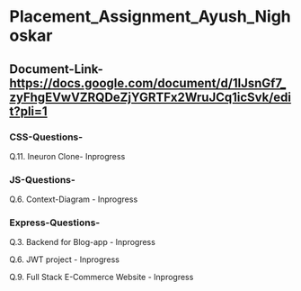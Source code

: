 # Placement_Assignment_Ayush_Nighoskar

## Document-Link- https://docs.google.com/document/d/1lJsnGf7_zyFhgEVwVZRQDeZjYGRTFx2WruJCq1icSvk/edit?pli=1

### CSS-Questions- 

Q.11. Ineuron Clone- Inprogress

### JS-Questions-

Q.6. Context-Diagram - Inprogress

### Express-Questions- 

Q.3. Backend for Blog-app - Inprogress

Q.6. JWT project - Inprogress

Q.9. Full Stack E-Commerce Website - Inprogress
